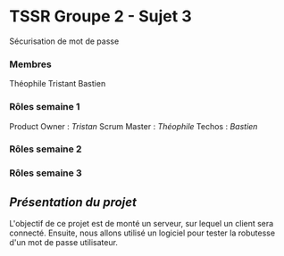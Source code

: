 # TSSR Groupe 2 - Sujet 3
Sécurisation de mot de passe

### Membres
Théophile Tristant Bastien

### Rôles semaine 1
Product Owner : *Tristan*
Scrum Master : *Théophile*
Techos : *Bastien*

### Rôles semaine 2

### Rôles semaine 3


## *__Présentation du projet__*
L'objectif de ce projet est de monté un serveur, sur lequel un client sera connecté. 
Ensuite, nous allons utilisé un logiciel pour tester la robutesse d'un mot de passe utilisateur.
